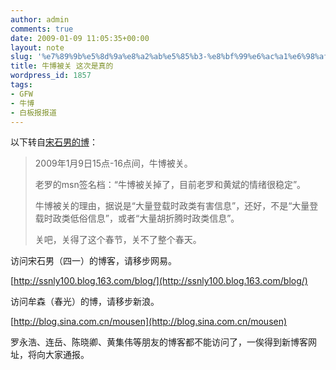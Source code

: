 ```yaml
---
author: admin
comments: true
date: 2009-01-09 11:05:35+00:00
layout: note
slug: '%e7%89%9b%e5%8d%9a%e8%a2%ab%e5%85%b3-%e8%bf%99%e6%ac%a1%e6%98%af%e7%9c%9f%e7%9a%84'
title: 牛博被关 这次是真的
wordpress_id: 1857
tags:
- GFW
- 牛博
- 白板报报道
---
```


以下转自[宋石男的博](http://ssnly100.blog.163.com/blog/static/11563392009094464703/)：





<blockquote>2009年1月9日15点-16点间，牛博被关。

老罗的msn签名档：“牛博被关掉了，目前老罗和黄斌的情绪很稳定”。

牛博被关的理由，据说是“大量登载时政类有害信息”，还好，不是“大量登载时政类低俗信息”，或者“大量胡折腾时政类信息”。

关吧，关得了这个春节，关不了整个春天。
</blockquote>



访问宋石男（四一）的博客，请移步网易。

[http://ssnly100.blog.163.com/blog/](http://ssnly100.blog.163.com/blog/)

访问牟森（春光）的博，请移步新浪。

[http://blog.sina.com.cn/mousen](http://blog.sina.com.cn/mousen)

罗永浩、连岳、陈晓卿、黄集伟等朋友的博客都不能访问了，一俟得到新博客网址，将向大家通报。
